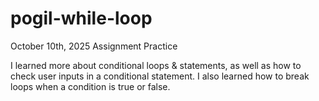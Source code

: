 # pogil-while-loop
October 10th, 2025 Assignment Practice

I learned more about conditional loops & statements, as well as how to check user inputs in a conditional statement. I also learned how to break loops when a condition is true or false.
